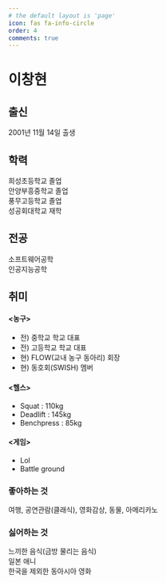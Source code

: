 ```yaml
---
# the default layout is 'page'
icon: fas fa-info-circle
order: 4
comments: true
---
```


# 이창현
## 출신
2001년 11월 14일 출생  
## 학력
희성초등학교 졸업  
안양부흥중학교 졸업  
풍무고등학교 졸업  
성공회대학교 재학  
## 전공
소프트웨어공학  
인공지능공학  
## 취미  
#### <농구>  
- 전) 중학교 학교 대표  
- 전) 고등학교 학교 대표  
- 현) FLOW(교내 농구 동아리) 회장  
- 현) 동호회(SWISH) 멤버  
#### <헬스>  
- Squat : 110kg  
- Deadlift : 145kg  
- Benchpress : 85kg  
#### <게임>  
- Lol  
- Battle ground
### 좋아하는 것  
여행, 공연관람(클래식), 영화감상, 동물, 아메리카노  
### 싫어하는 것  
느끼한 음식(금방 물리는 음식)  
일본 애니  
한국을 제외한 동아시아 영화  


